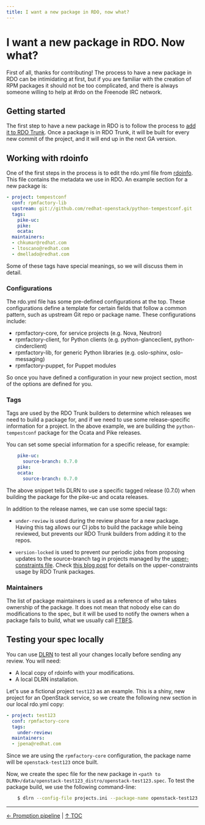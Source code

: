 ```yaml
---
title: I want a new package in RDO, now what?
---
```


# I want a new package in RDO. Now what?
First of all, thanks for contributing! The process to have a new package in RDO can be intimidating at first, but if you are familiar with the creation of RPM packages it should not be too complicated, and there is always someone willing to help at #rdo on the Freenode IRC network.

## Getting started
The first step to have a new package in RDO is to follow the process to [add it to RDO Trunk](https://www.rdoproject.org/documentation/add-packages/). Once a package is in RDO Trunk, it will be built for every new commit of the project, and it will end up in the next GA version.

## Working with rdoinfo
One of the first steps in the process is to edit the rdo.yml file from [rdoinfo](https://www.rdoproject.org/what/new-package/). This file contains the metadata we use in RDO. An example section for a new package is:

```yaml
- project: tempestconf
  conf: rpmfactory-lib
  upstream: git://github.com/redhat-openstack/python-tempestconf.git
  tags:
    pike-uc:
    pike:
    ocata:
  maintainers:
  - chkumar@redhat.com
  - ltoscano@redhat.com
  - dmellado@redhat.com
```

Some of these tags have special meanings, so we will discuss them in detail.

### Configurations
The rdo.yml file has some pre-defined configurations at the top. These configurations define a template for certain fields that follow a common pattern, such as upstream Git repo or package name. These configurations include:

- rpmfactory-core, for service projects (e.g. Nova, Neutron)
- rpmfactory-client, for Python clients (e.g. python-glanceclient, python-cinderclient)
- rpmfactory-lib, for generic Python libraries (e.g. oslo-sphinx, oslo-messaging)
- rpmfactory-puppet, for Puppet modules

So once you have defined a configuration in your new project section, most of the options are defined for you.

### Tags
Tags are used by the RDO Trunk builders to determine which releases we need to build a package for, and if we need to use some release-specific information for a project. In the above example, we are building the `python-tempestconf` package for the Ocata and Pike releases.

You can set some special information for a specific release, for example:

```yaml  
    pike-uc:
      source-branch: 0.7.0
    pike:
    ocata:
      source-branch: 0.7.0
```

The above snippet tells DLRN to use a specific tagged release (0.7.0) when building the package for the pike-uc and ocata releases.

In addition to the release names, we can use some special tags:

- `under-review` is used during the review phase for a new package. Having this tag allows our CI jobs to build the package while being reviewed, but prevents our RDO Trunk builders from adding it to the repos.

- `version-locked` is used to prevent our periodic jobs from proposing updates to the source-branch tag in projects managed by the [upper-constraints file](https://github.com/openstack/requirements/blob/master/upper-constraints.txt). Check [this blog post](https://www.rdoproject.org/blog/2016/11/chasing-the-trunk-but-not-too-fast/) for details on the upper-constraints usage by RDO Trunk packages.

### Maintainers
The list of package maintainers is used as a reference of who takes ownership of the package. It does not mean that nobody else can do modifications to the spec, but it will be used to notify the owners when a package fails to build, what we usually call [FTBFS](https://fedoraproject.org/wiki/Fails_to_build_from_source).

## Testing your spec locally
You can use [DLRN](/what/dlrn) to test all your changes locally before sending any review. You will need:

- A local copy of rdoinfo with your modifications.
- A local DLRN installation.

Let's use a fictional project `test123` as an example. This is a shiny, new project for an OpenStack service, so we create the following new section in our local rdo.yml copy:

```yaml
- project: test123
  conf: rpmfactory-core
  tags:
    under-review:
  maintainers:
  - jpena@redhat.com
```

Since we are using the `rpmfactory-core` configuration, the package name will be `openstack-test123` once built.

Now, we create the spec file for the new package in ``<path to DLRN>/data/openstack-test123_distro/openstack-test123.spec``. To test the package build, we use the following command-line:

```bash
    $ dlrn --config-file projects.ini --package-name openstack-test123 --info-repo <path to rdoinfo> --dev
```

----

[← Promption pipeline](/what/promotion-pipeline) |
[↑ TOC](/what) 

